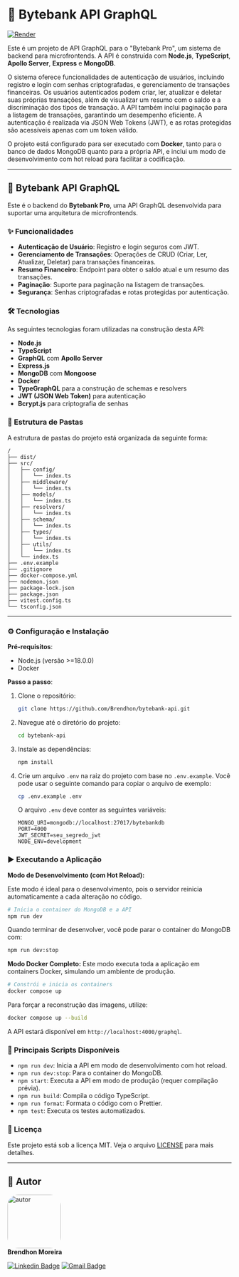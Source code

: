 # 🚀 Bytebank API GraphQL
[![Render](https://img.shields.io/badge/Render-%46E3B7.svg?style=for-the-badge&logo=render&logoColor=white)](https://bytebank-api.onrender.com/graphql)

Este é um projeto de API GraphQL para o "Bytebank Pro", um sistema de backend para microfrontends. A API é construída com **Node.js**, **TypeScript**, **Apollo Server**, **Express** e **MongoDB**.

O sistema oferece funcionalidades de autenticação de usuários, incluindo registro e login com senhas criptografadas, e gerenciamento de transações financeiras. Os usuários autenticados podem criar, ler, atualizar e deletar suas próprias transações, além de visualizar um resumo com o saldo e a discriminação dos tipos de transação. A API também inclui paginação para a listagem de transações, garantindo um desempenho eficiente. A autenticação é realizada via JSON Web Tokens (JWT), e as rotas protegidas são acessíveis apenas com um token válido.

O projeto está configurado para ser executado com **Docker**, tanto para o banco de dados MongoDB quanto para a própria API, e inclui um modo de desenvolvimento com hot reload para facilitar a codificação.

-----

## 🚀 Bytebank API GraphQL

Este é o backend do **Bytebank Pro**, uma API GraphQL desenvolvida para suportar uma arquitetura de microfrontends.

### ✨ Funcionalidades

  * **Autenticação de Usuário**: Registro e login seguros com JWT.
  * **Gerenciamento de Transações**: Operações de CRUD (Criar, Ler, Atualizar, Deletar) para transações financeiras.
  * **Resumo Financeiro**: Endpoint para obter o saldo atual e um resumo das transações.
  * **Paginação**: Suporte para paginação na listagem de transações.
  * **Segurança**: Senhas criptografadas e rotas protegidas por autenticação.

### 🛠️ Tecnologias

As seguintes tecnologias foram utilizadas na construção desta API:

  * **Node.js**
  * **TypeScript**
  * **GraphQL** com **Apollo Server**
  * **Express.js**
  * **MongoDB** com **Mongoose**
  * **Docker**
  * **TypeGraphQL** para a construção de schemas e resolvers
  * **JWT (JSON Web Token)** para autenticação
  * **Bcrypt.js** para criptografia de senhas

### 📂 Estrutura de Pastas

A estrutura de pastas do projeto está organizada da seguinte forma:

```
/
├── dist/
├── src/
│   ├── config/
│   │   └── index.ts
│   ├── middleware/
│   │   └── index.ts
│   ├── models/
│   │   └── index.ts
│   ├── resolvers/
│   │   └── index.ts
│   ├── schema/
│   │   └── index.ts
│   ├── types/
│   │   └── index.ts
│   ├── utils/
│   │   └── index.ts
│   └── index.ts
├── .env.example
├── .gitignore
├── docker-compose.yml
├── nodemon.json
├── package-lock.json
├── package.json
├── vitest.config.ts
└── tsconfig.json
```

-----

### ⚙️ Configuração e Instalação

**Pré-requisitos**:

  * Node.js (versão \>=18.0.0)
  * Docker

**Passo a passo**:

1.  Clone o repositório:

    ```bash
    git clone https://github.com/Brendhon/bytebank-api.git
    ```

2.  Navegue até o diretório do projeto:

    ```bash
    cd bytebank-api
    ```

3.  Instale as dependências:

    ```bash
    npm install
    ```

4.  Crie um arquivo `.env` na raiz do projeto com base no `.env.example`. Você pode usar o seguinte comando para copiar o arquivo de exemplo:

    ```bash
    cp .env.example .env
    ```

    O arquivo `.env` deve conter as seguintes variáveis:

    ```env
    MONGO_URI=mongodb://localhost:27017/bytebankdb
    PORT=4000
    JWT_SECRET=seu_segredo_jwt
    NODE_ENV=development
    ```

### ▶️ Executando a Aplicação

**Modo de Desenvolvimento (com Hot Reload):**

Este modo é ideal para o desenvolvimento, pois o servidor reinicia automaticamente a cada alteração no código.

```bash
# Inicia o container do MongoDB e a API
npm run dev
```

Quando terminar de desenvolver, você pode parar o container do MongoDB com:

```bash
npm run dev:stop
```

**Modo Docker Completo:**
Este modo executa toda a aplicação em containers Docker, simulando um ambiente de produção.

```bash
# Constrói e inicia os containers
docker compose up
```

Para forçar a reconstrução das imagens, utilize:

```bash
docker compose up --build
```

A API estará disponível em `http://localhost:4000/graphql`.

### 🧰 Principais Scripts Disponíveis

  * `npm run dev`: Inicia a API em modo de desenvolvimento com hot reload.
  * `npm run dev:stop`: Para o container do MongoDB.
  * `npm start`: Executa a API em modo de produção (requer compilação prévia).
  * `npm run build`: Compila o código TypeScript.
  * `npm run format`: Formata o código com o Prettier.
  * `npm test`: Executa os testes automatizados.

### 📄 Licença

Este projeto está sob a licença MIT. Veja o arquivo [LICENSE](LICENSE.md) para mais detalhes.

-----

## 👥 Autor
<img style="border-radius: 20%;" src="https://avatars1.githubusercontent.com/u/52840078?s=400&u=67bc81db89b5abf12cf592e0c610426afd3a02f4&v=4" width="120px;" alt="autor"/><br>
**Brendhon Moreira**

[![Linkedin Badge](https://img.shields.io/badge/-Brendhon-blue?style=flat-square&logo=Linkedin&logoColor=white&link=https://www.linkedin.com/in/brendhon-moreira)](https://www.linkedin.com/in/brendhon-moreira)
[![Gmail Badge](https://img.shields.io/badge/-brendhon.e.c.m@gmail.com-c14438?style=flat-square&logo=Gmail&logoColor=white&link=mailto:brendhon.e.c.m@gmail.com)](mailto:brendhon.e.c.m@gmail.com)

